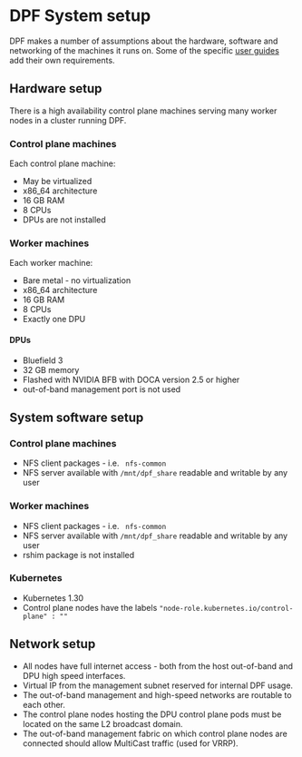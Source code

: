 # DPF System setup

DPF makes a number of assumptions about the hardware, software and networking of the machines it runs on. Some of the specific [user guides](.) add their own requirements.

## Hardware setup
There is a high availability control plane machines serving many worker nodes in a cluster running DPF.

### Control plane machines
Each control plane machine:
- May be virtualized
- x86_64 architecture
- 16 GB RAM
- 8 CPUs
- DPUs are not installed

### Worker machines
Each worker machine:
- Bare metal - no virtualization
- x86_64 architecture
- 16 GB RAM
- 8 CPUs
- Exactly one DPU

#### DPUs
- Bluefield 3
- 32 GB memory
- Flashed with NVIDIA BFB with DOCA version 2.5 or higher 
- out-of-band management port is not used

## System software setup

### Control plane machines
- NFS client packages - i.e. ` nfs-common`
- NFS server available with `/mnt/dpf_share` readable and writable by any user

### Worker machines
- NFS client packages - i.e. ` nfs-common`
- NFS server available with `/mnt/dpf_share` readable and writable by any user
- rshim package is not installed

### Kubernetes
- Kubernetes 1.30
- Control plane nodes have the labels `"node-role.kubernetes.io/control-plane" : ""`

## Network setup
- All nodes have full internet access - both from the host out-of-band and DPU high speed interfaces. 
- Virtual IP from the management subnet reserved for internal DPF usage.
- The out-of-band management and high-speed networks are routable to each other.
- The control plane nodes hosting the DPU control plane pods must be located on the same L2 broadcast domain.
- The out-of-band management fabric on which control plane nodes are connected should allow MultiCast traffic (used for VRRP).
